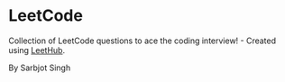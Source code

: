 # LeetCode

Collection of LeetCode questions to ace the coding interview! - Created using [LeetHub](https://github.com/QasimWani/LeetHub).

By Sarbjot Singh
